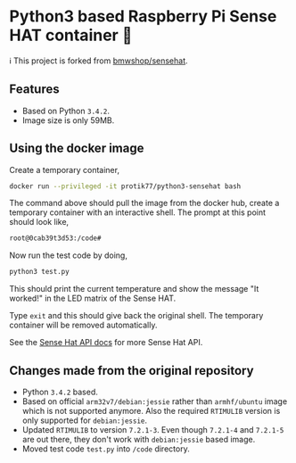 
# Python3 based Raspberry Pi Sense HAT container :snake:

:information_source: This project is forked from [bmwshop/sensehat](https://github.com/bmwshop/sensehat).

## Features

* Based on Python `3.4.2`.
* Image size is only 59MB.

## Using the docker image

Create a temporary container,
```bash
docker run --privileged -it protik77/python3-sensehat bash
```

The command above should pull the image from the docker hub, create a temporary container with an interactive shell. The prompt at this point should look like,
```bash
root@0cab39t3d53:/code#
```

Now run the test code by doing,
```bash
python3 test.py
```

This should print the current temperature and show the message "It worked!" in the LED matrix of the Sense HAT.

Type `exit` and this should give back the original shell. The temporary container will be removed automatically.

See the [Sense Hat API docs](https://pythonhosted.org/sense-hat/) for more Sense Hat API.

## Changes made from the original repository

* Python `3.4.2` based.
* Based on official `arm32v7/debian:jessie` rather than `armhf/ubuntu` image which is not supported anymore. Also the required `RTIMULIB` version is only supported for `debian:jessie`.
* Updated `RTIMULIB` to version `7.2.1-3`. Even though `7.2.1-4` and `7.2.1-5` are out there, they don't work with `debian:jessie` based image.
* Moved test code `test.py` into `/code` directory.

